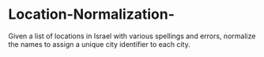 # Location-Normalization-
Given a list of locations in Israel with various spellings and errors, normalize the names to assign a unique city identifier to each city.
